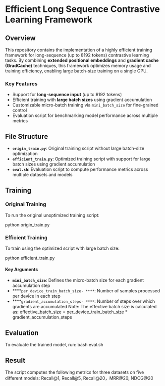 # Efficient Long Sequence Contrastive Learning Framework

## Overview

This repository contains the implementation of a highly efficient training framework for long-sequence (up to 8192 tokens) contrastive learning tasks. By combining **extended positional embeddings** and **gradient cache (GradCache)** techniques, this framework optimizes memory usage and training efficiency, enabling large batch-size training on a single GPU.

### Key Features
- Support for **long-sequence input** (up to 8192 tokens)
- Efficient training with **large batch sizes** using gradient accumulation
- Customizable micro-batch training via `mini_batch_size` for fine-grained control
- Evaluation script for benchmarking model performance across multiple metrics

## File Structure

- **`origin_train.py`**: Original training script without large batch-size optimization
- **`efficient_train.py`**: Optimized training script with support for large batch sizes using gradient accumulation
- **`eval.sh`**: Evaluation script to compute performance metrics across multiple datasets and models

## Training

### Original Training
To run the original unoptimized training script:

python origin_train.py

### Efficient Training
To train using the optimized script with large batch size:

python efficient_train.py

#### Key Arguments
- ****`mini_batch_size`****: Defines the micro-batch size for each gradient accumulation step
- ****`per_device_train_batch_size- ****`: Number of samples processed per device in each step
- ****`gradient_accumulation_steps- ****`: Number of steps over which gradients are accumulated
Note: The effective batch size is calculated as:
effective_batch_size = per_device_train_batch_size * gradient_accumulation_steps
## Evaluation
To evaluate the trained model, run:
bash eval.sh
## Result
  The script computes the following metrics for three datasets on five different models:
Recall@1, Recall@5, Recall@20，MRR@20, NDCG@20
